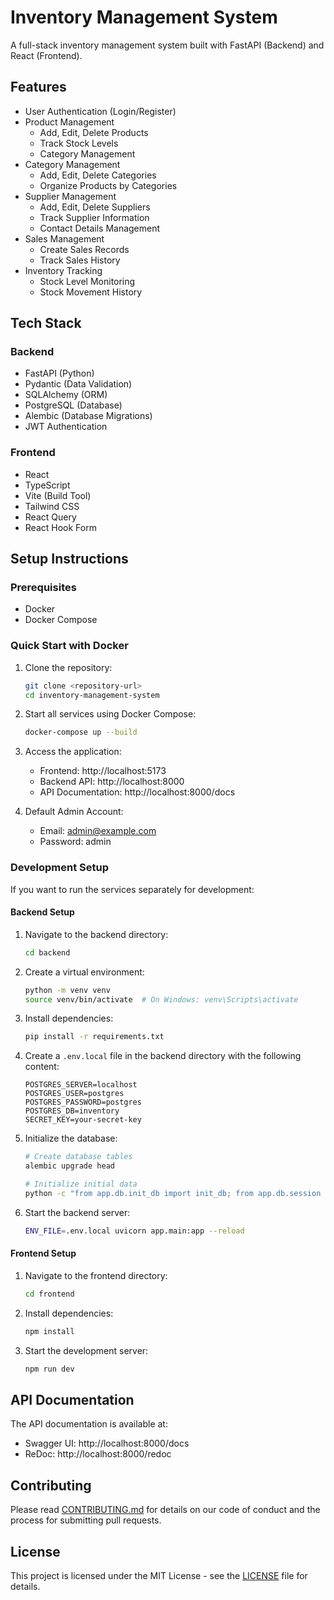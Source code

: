 # Inventory Management System

A full-stack inventory management system built with FastAPI (Backend) and React (Frontend).

## Features

- User Authentication (Login/Register)
- Product Management
  - Add, Edit, Delete Products
  - Track Stock Levels
  - Category Management
- Category Management
  - Add, Edit, Delete Categories
  - Organize Products by Categories
- Supplier Management
  - Add, Edit, Delete Suppliers
  - Track Supplier Information
  - Contact Details Management
- Sales Management
  - Create Sales Records
  - Track Sales History
- Inventory Tracking
  - Stock Level Monitoring
  - Stock Movement History

## Tech Stack

### Backend

- FastAPI (Python)
- Pydantic (Data Validation)
- SQLAlchemy (ORM)
- PostgreSQL (Database)
- Alembic (Database Migrations)
- JWT Authentication

### Frontend

- React
- TypeScript
- Vite (Build Tool)
- Tailwind CSS
- React Query
- React Hook Form

## Setup Instructions

### Prerequisites

- Docker
- Docker Compose

### Quick Start with Docker

1. Clone the repository:

   ```bash
   git clone <repository-url>
   cd inventory-management-system
   ```

2. Start all services using Docker Compose:

   ```bash
   docker-compose up --build
   ```

3. Access the application:

   - Frontend: http://localhost:5173
   - Backend API: http://localhost:8000
   - API Documentation: http://localhost:8000/docs

4. Default Admin Account:
   - Email: admin@example.com
   - Password: admin

### Development Setup

If you want to run the services separately for development:

#### Backend Setup

1. Navigate to the backend directory:

   ```bash
   cd backend
   ```

2. Create a virtual environment:

   ```bash
   python -m venv venv
   source venv/bin/activate  # On Windows: venv\Scripts\activate
   ```

3. Install dependencies:

   ```bash
   pip install -r requirements.txt
   ```

4. Create a `.env.local` file in the backend directory with the following content:

   ```
   POSTGRES_SERVER=localhost
   POSTGRES_USER=postgres
   POSTGRES_PASSWORD=postgres
   POSTGRES_DB=inventory
   SECRET_KEY=your-secret-key
   ```

5. Initialize the database:

   ```bash
   # Create database tables
   alembic upgrade head

   # Initialize initial data
   python -c "from app.db.init_db import init_db; from app.db.session import SessionLocal; init_db(SessionLocal())"
   ```

6. Start the backend server:
   ```bash
   ENV_FILE=.env.local uvicorn app.main:app --reload
   ```

#### Frontend Setup

1. Navigate to the frontend directory:

   ```bash
   cd frontend
   ```

2. Install dependencies:

   ```bash
   npm install
   ```

3. Start the development server:

   ```bash
   npm run dev
   ```

## API Documentation

The API documentation is available at:

- Swagger UI: http://localhost:8000/docs
- ReDoc: http://localhost:8000/redoc

## Contributing

Please read [CONTRIBUTING.md](CONTRIBUTING.md) for details on our code of conduct and the process for submitting pull requests.

## License

This project is licensed under the MIT License - see the [LICENSE](LICENSE) file for details.
